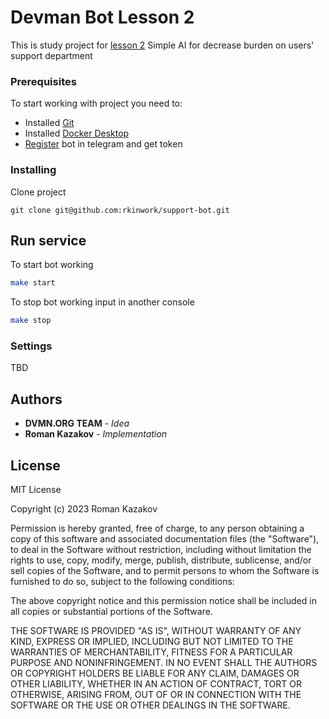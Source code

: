 # Devman Bot Lesson 2

This is study project for [lesson 2](https://dvmn.org/modules/chat-bots/lesson/support-bot/)
Simple AI for decrease burden on users' support department

### Prerequisites

To start working with project you need to:

- Installed [Git](https://git-scm.com/)
- Installed [Docker Desktop](https://www.docker.com/)
- [Register](https://telegram.me/BotFather) bot in telegram and get token

### Installing

Clone project

```
git clone git@github.com:rkinwork/support-bot.git
```

## Run service

To start bot working

```bash
make start
```

To stop bot working input in another console

```bash
make stop
```

### Settings

TBD

## Authors

* **DVMN.ORG TEAM** - *Idea*
* **Roman Kazakov** - *Implementation*

## License

MIT License

Copyright (c) 2023 Roman Kazakov

Permission is hereby granted, free of charge, to any person obtaining a copy of this software and associated
documentation files (the "Software"), to deal in the Software without restriction, including without limitation the
rights to use, copy, modify, merge, publish, distribute, sublicense, and/or sell copies of the Software, and to permit
persons to whom the Software is furnished to do so, subject to the following conditions:

The above copyright notice and this permission notice shall be included in all copies or substantial portions of the
Software.

THE SOFTWARE IS PROVIDED "AS IS", WITHOUT WARRANTY OF ANY KIND, EXPRESS OR IMPLIED, INCLUDING BUT NOT LIMITED TO THE
WARRANTIES OF MERCHANTABILITY, FITNESS FOR A PARTICULAR PURPOSE AND NONINFRINGEMENT. IN NO EVENT SHALL THE AUTHORS OR
COPYRIGHT HOLDERS BE LIABLE FOR ANY CLAIM, DAMAGES OR OTHER LIABILITY, WHETHER IN AN ACTION OF CONTRACT, TORT OR
OTHERWISE, ARISING FROM, OUT OF OR IN CONNECTION WITH THE SOFTWARE OR THE USE OR OTHER DEALINGS IN THE SOFTWARE.

